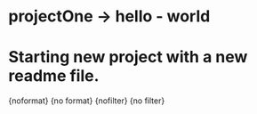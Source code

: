 # projectOne -> hello - world
# Starting new project with a new readme file.

{noformat}
{no format}
{nofilter}
{no filter}

